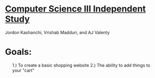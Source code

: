 # [Computer Science III Independent Study](http://http://lynnrosier.weebly.com/)
Jordon Kashanchi, Vrishab Madduri, and AJ Valenty

# Goals:
<ul>
1.) To create a basic shopping website
2.) The ability to add things to your "cart"
</ul>
